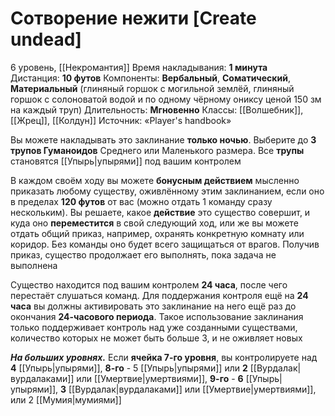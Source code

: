 # Сотворение нежити [Create undead]
6 уровень, [[Некромантия]]
Время накладывания: **1 минута**
Дистанция: **10 футов**
Компоненты: **Вербальный**, **Соматический**, **Материальный** (глиняный горшок с могильной землёй, глиняный горшок с солоноватой водой и по одному чёрному ониксу ценой 150 зм на каждый труп)
Длительность: **Мгновенно**
Классы: [[Волшебник]], [[Жрец]], [[Колдун]]
Источник: «Player's handbook»

Вы можете накладывать это заклинание **только ночью**. Выберите до **3 трупов Гуманоидов** Среднего или Маленького размера. Все **трупы** становятся [[Упырь|упырями]] под вашим контролем

В каждом своём ходу вы можете **бонусным действием** мысленно приказать любому существу, оживлённому этим заклинанием, если оно в пределах **120 футов** от вас (можно отдать 1 команду сразу нескольким). Вы решаете, какое **действие** это существо совершит, и куда оно **переместится** в свой следующий ход, или же вы можете отдать общий приказ, например, охранять конкретную комнату или коридор. Без команды оно будет всего защищаться от врагов. Получив приказ, существо продолжает его выполнять, пока задача не выполнена

Существо находится под вашим контролем **24 часа**, после чего перестаёт слушаться команд. Для поддержания контроля ещё на **24 часа** вы должны активировать это заклинание на него ещё раз до окончания **24-часового периода**. Такое использование заклинания только поддерживает контроль над уже созданными существами, количество которых не может быть больше 3, и не оживляет новых

**_На больших уровнях._** Если **ячейка 7-го уровня**, вы контролируете над **4** [[Упырь|упырями]], **8-го** - 5 [[Упырь|упырями]] или **2** [[Вурдалак|вурдалаками]] или [[Умертвие|умертвиями]], **9-го** - **6** [[Упырь|упырями]], **3** [[Вурдалак|вурдалаками]] или [[Умертвие|умертвиями]], или 2 [[Мумия|мумиями]]